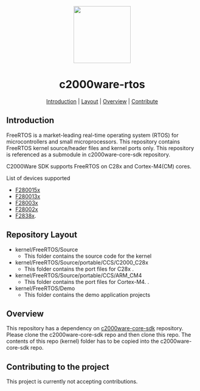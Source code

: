 <div align="center">

<img src="https://upload.wikimedia.org/wikipedia/commons/b/ba/TexasInstruments-Logo.svg" width="150"><br/>
# c2000ware-rtos

[Introduction](#introduction) | [Layout](#repositorylayout) | [Overview](#overview) | [Contribute](#contributing-to-the-project)

</div>

## Introduction
FreeRTOS is a market-leading real-time operating system (RTOS) for microcontrollers and small microprocessors.
This repository contains FreeRTOS kernel source/header files and kernel ports only. This repository is referenced as a submodule in c2000ware-core-sdk repository.

C2000Ware SDK supports FreeRTOS on C28x and Cortex-M4(CM) cores.

List of devices supported
- [F280015x](https://www.ti.com/product/TMS320F2800157) 
- [F280013x](https://www.ti.com/product/TMS320F2800137)
- [F28003x](https://www.ti.com/product/TMS320F280039C)
- [F28002x](https://www.ti.com/product/TMS320F280025C)
- [F2838x](https://www.ti.com/product/TMS320F28388D).


## Repository Layout
- kernel/FreeRTOS/Source 
	- This folder contains the source code for the kernel 
- kernel/FreeRTOS/Source/portable/CCS/C2000_C28x 
    -  This folder contains the port files for C28x .
- kernel/FreeRTOS/Source/portable/CCS/ARM_CM4 
    -  This folder contains the port files for Cortex-M4.	.
- kernel/FreeRTOS/Demo
	- This folder contains the demo application projects 
	


## Overview

   This repository has a dependency on [c2000ware-core-sdk](https://github.com/TexasInstruments/c2000ware-core-sdk) repository. 
   Please clone the c2000ware-core-sdk repo and then clone this repo. 
   The contents of this repo (kernel) folder has to be copied into the c2000ware-core-sdk repo.
	
## Contributing to the project

This project is currently not accepting contributions. 	